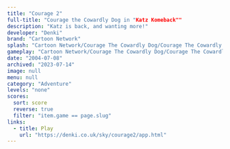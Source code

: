 ```yaml
---
title: "Courage 2"
full-title: "Courage the Cowardly Dog in "Katz Komeback""
description: "Katz is back, and wanting more!"
developer: "Denki"
brand: "Cartoon Network"
splash: "Cartoon Network/Courage The Cowardly Dog/Courage The Cowardly Dog Episode 2/Splash.bmp"
gameplay: "Cartoon Network/Courage The Cowardly Dog/Courage The Cowardly Dog Episode 2/CourageEp2Play.jpg"
date: "2004-07-08"
archived: "2023-07-14"
image: null
menu: null
category: "Adventure"
levels: "none"
scores:
  sort: score
  reverse: true
  filter: "item.game == page.slug"
links:
  - title: Play
    url: "https://denki.co.uk/sky/courage2/app.html"
---
```

